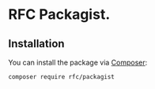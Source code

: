 # RFC Packagist.

## Installation

You can install the package via [Composer](https://getcomposer.org/):

```bash
composer require rfc/packagist
```
